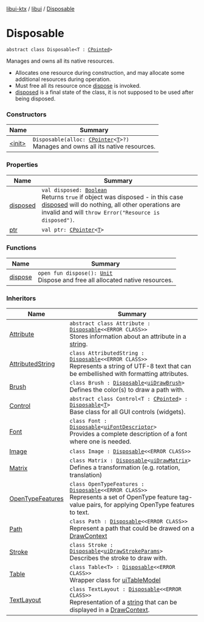 [libui-ktx](../../index.md) / [libui](../index.md) / [Disposable](./index.md)

# Disposable

`abstract class Disposable<T : `[`CPointed`](../../kotlinx.cinterop/-c-pointed/index.md)`>`

Manages and owns all its native resources.

* Allocates one resource during construction,
    and may allocate some additional resources during operation.
* Must free all its resource once [dispose](dispose.md) is invoked.
* [disposed](disposed.md) is a final state of the class, it is not supposed
    to be used after being disposed.

### Constructors

| Name | Summary |
|---|---|
| [&lt;init&gt;](-init-.md) | `Disposable(alloc: `[`CPointer`](../../kotlinx.cinterop/-c-pointer/index.md)`<`[`T`](index.md#T)`>?)`<br>Manages and owns all its native resources. |

### Properties

| Name | Summary |
|---|---|
| [disposed](disposed.md) | `val disposed: `[`Boolean`](https://kotlinlang.org/api/latest/jvm/stdlib/kotlin/-boolean/index.html)<br>Returns `true` if object was disposed - in this case [disposed](disposed.md) will do nothing, all other operations are invalid and will `throw Error("Resource is disposed")`. |
| [ptr](ptr.md) | `val ptr: `[`CPointer`](../../kotlinx.cinterop/-c-pointer/index.md)`<`[`T`](index.md#T)`>` |

### Functions

| Name | Summary |
|---|---|
| [dispose](dispose.md) | `open fun dispose(): `[`Unit`](https://kotlinlang.org/api/latest/jvm/stdlib/kotlin/-unit/index.html)<br>Dispose and free all allocated native resources. |

### Inheritors

| Name | Summary |
|---|---|
| [Attribute](../-attribute/index.md) | `abstract class Attribute : `[`Disposable`](./index.md)`<<ERROR CLASS>>`<br>Stores information about an attribute in a [string](../string.md). |
| [AttributedString](../-attributed-string/index.md) | `class AttributedString : `[`Disposable`](./index.md)`<<ERROR CLASS>>`<br>Represents a string of UTF-8 text that can be embellished with formatting attributes. |
| [Brush](../-brush/index.md) | `class Brush : `[`Disposable`](./index.md)`<`[`uiDrawBrush`](../ui-draw-brush/index.md)`>`<br>Defines the color(s) to draw a path with. |
| [Control](../-control/index.md) | `abstract class Control<T : `[`CPointed`](../../kotlinx.cinterop/-c-pointed/index.md)`> : `[`Disposable`](./index.md)`<`[`T`](../-control/index.md#T)`>`<br>Base class for all GUI controls (widgets). |
| [Font](../-font/index.md) | `class Font : `[`Disposable`](./index.md)`<`[`uiFontDescriptor`](../ui-font-descriptor/index.md)`>`<br>Provides a complete description of a font where one is needed. |
| [Image](../-image/index.md) | `class Image : `[`Disposable`](./index.md)`<<ERROR CLASS>>` |
| [Matrix](../-matrix/index.md) | `class Matrix : `[`Disposable`](./index.md)`<`[`uiDrawMatrix`](../ui-draw-matrix/index.md)`>`<br>Defines a transformation (e.g. rotation, translation) |
| [OpenTypeFeatures](../-open-type-features/index.md) | `class OpenTypeFeatures : `[`Disposable`](./index.md)`<<ERROR CLASS>>`<br>Represents a set of OpenType feature tag-value pairs, for applying OpenType features to text. |
| [Path](../-path/index.md) | `class Path : `[`Disposable`](./index.md)`<<ERROR CLASS>>`<br>Represent a path that could be drawed on a [DrawContext](../-draw-context.md) |
| [Stroke](../-stroke/index.md) | `class Stroke : `[`Disposable`](./index.md)`<`[`uiDrawStrokeParams`](../ui-draw-stroke-params/index.md)`>`<br>Describes the stroke to draw with. |
| [Table](../-table/index.md) | `class Table<T> : `[`Disposable`](./index.md)`<<ERROR CLASS>>`<br>Wrapper class for [uiTableModel](#) |
| [TextLayout](../-text-layout/index.md) | `class TextLayout : `[`Disposable`](./index.md)`<<ERROR CLASS>>`<br>Representation of a [string](../string.md) that can be displayed in a [DrawContext](../-draw-context.md). |
